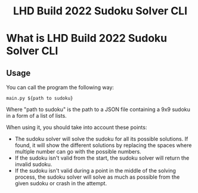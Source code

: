 <h1 align="center">LHD Build 2022 Sudoku Solver CLI</h1>

# What is LHD Build 2022 Sudoku Solver CLI
## Usage
You can call the program the following way:
```
main.py ${path to sudoku}
```
Where "path to sudoku" is the path to a JSON file containing a 9x9 sudoku in a form of a list of lists.

When using it, you should take into account these points:
- The sudoku solver will solve the sudoku for all its possible solutions. If found, it will show the different solutions by replacing the spaces where multiple number can go with the possible numbers.
- If the sudoku isn't valid from the start, the sudoku solver will return the invalid sudoku.
- If the sudoku isn't valid during a point in the middle of the solving process, the sudoku solver will solve as much as possible from the given sudoku or crash in the attempt.
